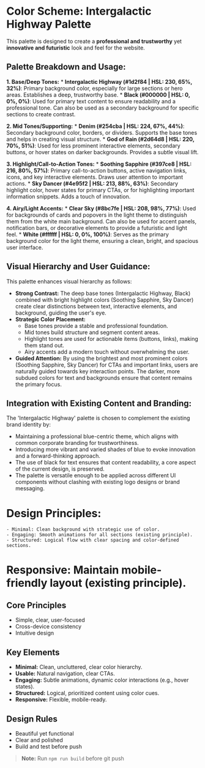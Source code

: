 # Color Scheme: Intergalactic Highway Palette

This palette is designed to create a **professional and trustworthy** yet **innovative and futuristic** look and feel for the website.

## Palette Breakdown and Usage:

**1. Base/Deep Tones:**
    *   **Intergalactic Highway (#1d2f84 | HSL: 230, 65%, 32%)**: Primary background color, especially for large sections or hero areas. Establishes a deep, trustworthy base.
    *   **Black (#000000 | HSL: 0, 0%, 0%)**: Used for primary text content to ensure readability and a professional tone. Can also be used as a secondary background for specific sections to create contrast.

**2. Mid Tones/Supporting:**
    *   **Denim (#254cba | HSL: 224, 67%, 44%)**: Secondary background color, borders, or dividers. Supports the base tones and helps in creating visual structure.
    *   **God of Rain (#2d64d8 | HSL: 220, 70%, 51%)**: Used for less prominent interactive elements, secondary buttons, or hover states on darker backgrounds. Provides a subtle visual lift.

**3. Highlight/Call-to-Action Tones:**
    *   **Soothing Sapphire (#397ce8 | HSL: 216, 80%, 57%)**: Primary call-to-action buttons, active navigation links, icons, and key interactive elements. Draws user attention to important actions.
    *   **Sky Dancer (#4e95f2 | HSL: 213, 88%, 63%)**: Secondary highlight color, hover states for primary CTAs, or for highlighting important information snippets. Adds a touch of innovation.

**4. Airy/Light Accents:**
    *   **Clear Sky (#8bc7fe | HSL: 208, 98%, 77%)**: Used for backgrounds of cards and popovers in the light theme to distinguish them from the white main background. Can also be used for accent panels, notification bars, or decorative elements to provide a futuristic and light feel.
    *   **White (#ffffff | HSL: 0, 0%, 100%)**: Serves as the primary background color for the light theme, ensuring a clean, bright, and spacious user interface.

## Visual Hierarchy and User Guidance:

This palette enhances visual hierarchy as follows:
*   **Strong Contrast:** The deep base tones (Intergalactic Highway, Black) combined with bright highlight colors (Soothing Sapphire, Sky Dancer) create clear distinctions between text, interactive elements, and background, guiding the user's eye.
*   **Strategic Color Placement:**
    *   Base tones provide a stable and professional foundation.
    *   Mid tones build structure and segment content areas.
    *   Highlight tones are used for actionable items (buttons, links), making them stand out.
    *   Airy accents add a modern touch without overwhelming the user.
*   **Guided Attention:** By using the brightest and most prominent colors (Soothing Sapphire, Sky Dancer) for CTAs and important links, users are naturally guided towards key interaction points. The darker, more subdued colors for text and backgrounds ensure that content remains the primary focus.

## Integration with Existing Content and Branding:

The 'Intergalactic Highway' palette is chosen to complement the existing brand identity by:
*   Maintaining a professional blue-centric theme, which aligns with common corporate branding for trustworthiness.
*   Introducing more vibrant and varied shades of blue to evoke innovation and a forward-thinking approach.
*   The use of black for text ensures that content readability, a core aspect of the current design, is preserved.
*   The palette is versatile enough to be applied across different UI components without clashing with existing logo designs or brand messaging.

# Design Principles:
    - Minimal: Clean background with strategic use of color.
    - Engaging: Smooth animations for all sections (existing principle).
    - Structured: Logical flow with clear spacing and color-defined sections.

# Responsive: Maintain mobile-friendly layout (existing principle).

## Core Principles
- Simple, clear, user-focused
- Cross-device consistency
- Intuitive design

## Key Elements
- **Minimal:** Clean, uncluttered, clear color hierarchy.
- **Usable:** Natural navigation, clear CTAs.
- **Engaging:** Subtle animations, dynamic color interactions (e.g., hover states).
- **Structured:** Logical, prioritized content using color cues.
- **Responsive:** Flexible, mobile-ready.

## Design Rules
- Beautiful yet functional
- Clear and polished
- Build and test before push

> **Note:** Run `npm run build` before git push
